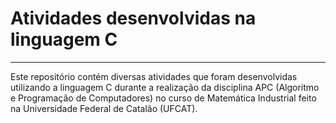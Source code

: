 # Atividades desenvolvidas na linguagem C

* **

Este repositório contém diversas atividades que foram desenvolvidas utilizando a linguagem C durante a realização da disciplina APC (Algoritmo e Programação de Computadores) no curso de Matemática Industrial feito na Universidade Federal de Catalão (UFCAT).
